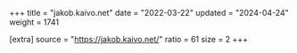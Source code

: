 +++
title = "jakob.kaivo.net"
date = "2022-03-22"
updated = "2024-04-24"
weight = 1741

[extra]
source = "https://jakob.kaivo.net/"
ratio = 61
size = 2
+++
